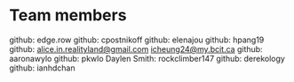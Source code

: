 # Team members
github: edge.row 
github: cpostnikoff 
github: elenajou 
github: hpang19
github: alice.in.realityland@gmail.com
icheung24@my.bcit.ca
github: aaronawylo 
github: pkwlo 
Daylen Smith: rockclimber147
github: derekology
github: ianhdchan